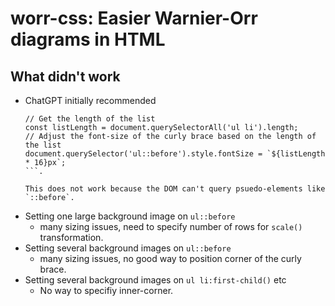 # worr-css: Easier Warnier-Orr diagrams in HTML


## What didn't work

* ChatGPT initially recommended
    ```
    // Get the length of the list
    const listLength = document.querySelectorAll('ul li').length;
    // Adjust the font-size of the curly brace based on the length of the list
    document.querySelector('ul::before').style.fontSize = `${listLength * 16}px`;
    ```.

    This does not work because the DOM can't query psuedo-elements like `::before`.

* Setting one large background image on `ul::before`
  * many sizing issues, need to specify number of rows for `scale()` transformation.
* Setting several background images on `ul::before`
  * many sizing issues, no good way to position corner of the curly brace.
* Setting several background images on `ul li:first-child()` etc
  * No way to specifiy inner-corner.


